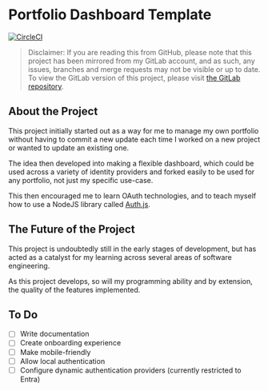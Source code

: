 # Portfolio Dashboard Template

[![CircleCI](https://dl.circleci.com/status-badge/img/circleci/MnChAcFb6sddDf8qTiPDY2/Bq1gWmRkrtw1XvxPr2E2Su/tree/production.svg?style=svg&circle-token=CCIPRJ_QxoXwwfFVY8EkrHkEy8KND_5d27c0a9a9675d330fa6be2c0d78dd0f117403f3)](https://dl.circleci.com/status-badge/redirect/circleci/MnChAcFb6sddDf8qTiPDY2/Bq1gWmRkrtw1XvxPr2E2Su/tree/production)

> Disclaimer: If you are reading this from GitHub, please note that this project has been mirrored from my GitLab account, and as such, any issues, branches and merge requests may not be visible or up to date. To view the GitLab version of this project, please visit [the GitLab repository](https://gitlab.com/ElBeenMachine/portfolio-dashboard-template).

## About the Project

This project initially started out as a way for me to manage my own portfolio without having to commit a new update each time I worked on a new project or wanted to update an existing one.

The idea then developed into making a flexible dashboard, which could be used across a variety of identity providers and forked easily to be used for any portfolio, not just my specific use-case.

This then encouraged me to learn OAuth technologies, and to teach myself how to use a NodeJS library called [Auth.js](https://authjs.dev).

## The Future of the Project

This project is undoubtedly still in the early stages of development, but has acted as a catalyst for my learning across several areas of software engineering.

As this project develops, so will my programming ability and by extension, the quality of the features implemented.

## To Do

-   [ ] Write documentation
-   [ ] Create onboarding experience
-   [ ] Make mobile-friendly
-   [ ] Allow local authentication
-   [ ] Configure dynamic authentication providers (currently restricted to Entra)
